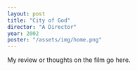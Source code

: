 ```yaml
---
layout: post
title: "City of God"
director: "A Director"
year: 2002
poster: "/assets/img/home.png"
---
```


My review or thoughts on the film go here.
